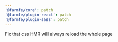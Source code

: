 ```yaml
---
'@farmfe/core': patch
'@farmfe/plugin-react': patch
'@farmfe/plugin-sass': patch
---
```


Fix that css HMR will always reload the whole page
